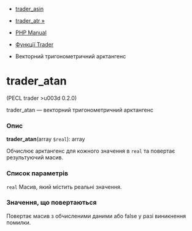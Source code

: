 - [ trader_asin](function.trader-asin.md)
- [trader_atr »](function.trader-atr.md)

- [PHP Manual](index.md)
- [Функції Trader](ref.trader.md)
- Векторний тригонометричний арктангенс

# trader_atan

(PECL trader \>u003d 0.2.0)

trader_atan — векторний тригонометричний арктангенс

### Опис

**trader_atan**(array `$real`): array

Обчислює арктангенс для кожного значення в `real` та повертає
результуючий масив.

### Список параметрів

`real`
Масив, який містить реальні значення.

### Значення, що повертаються

Повертає масив з обчисленими даними або false у разі
виникнення помилки.
